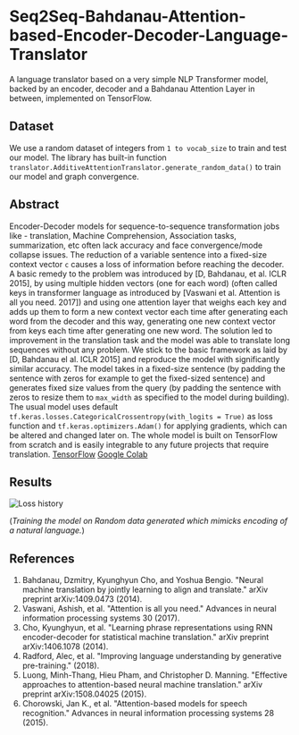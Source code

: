 # Seq2Seq-Bahdanau-Attention-based-Encoder-Decoder-Language-Translator

A language translator based on a very simple NLP Transformer model, backed by an encoder, decoder and a Bahdanau Attention Layer in between, implemented on TensorFlow.

## Dataset 
We use a random dataset of integers from `1 to vocab_size` to train and test our model. The library has built-in function `translator.AdditiveAttentionTranslator.generate_random_data()` to train our model and graph convergence.

## Abstract
Encoder-Decoder models for sequence-to-sequence transformation jobs like - translation, Machine Comprehension, Association tasks, summarization, etc often lack accuracy and face convergence/mode collapse issues. The reduction of a variable sentence into a fixed-size context vector `c` causes a loss of information before reaching the decoder. A basic remedy to the problem was introduced by [D, Bahdanau, et al. ICLR 2015], by using multiple hidden vectors (one for each word) (often called keys in transformer language as introduced by [Vaswani et al. Attention is all you need. 2017]) and using one attention layer that weighs each key and adds up them to form a new context vector each time after generating each word from the decoder and this way, generating one new context vector from keys each time after generating one new word. The solution led to improvement in the translation task and the model was able to translate long sequences without any problem. We stick to the basic framework as laid by [D, Bahdanau el al. ICLR 2015] and reproduce the model with significantly similar accuracy. The model takes in a fixed-size sentence (by padding the sentence with zeros for example to get the fixed-sized sentence) and generates fixed size values from the query (by padding the sentence with zeros to resize them to `max_width` as specified to the model during building). The usual model uses default `tf.keras.losses.CategoricalCrossentropy(with_logits = True)` as loss function and `tf.keras.optimizers.Adam()` for applying gradients, which can be altered and changed later on. The whole model is built on TensorFlow from scratch and is easily integrable to any future projects that require translation. [TensorFlow](https://www.tensorflow.org/) [Google Colab](https://colab.research.google.com/drive/1rAdzZr8bygJ72uXPbS3JKheBjWjhAq35?usp=sharing)

## Results

![Loss history](https://user-images.githubusercontent.com/31654395/190199136-1bc4fbe2-d388-40f2-820f-8d03728db967.png)

(*Training the model on Random data generated which mimicks encoding of a natural language.*)

## References
1. Bahdanau, Dzmitry, Kyunghyun Cho, and Yoshua Bengio. "Neural machine translation by jointly learning to align and translate." arXiv preprint arXiv:1409.0473 (2014).
2. Vaswani, Ashish, et al. "Attention is all you need." Advances in neural information processing systems 30 (2017).
3. Cho, Kyunghyun, et al. "Learning phrase representations using RNN encoder-decoder for statistical machine translation." arXiv preprint arXiv:1406.1078 (2014).
4. Radford, Alec, et al. "Improving language understanding by generative pre-training." (2018).
5. Luong, Minh-Thang, Hieu Pham, and Christopher D. Manning. "Effective approaches to attention-based neural machine translation." arXiv preprint arXiv:1508.04025 (2015).
6. Chorowski, Jan K., et al. "Attention-based models for speech recognition." Advances in neural information processing systems 28 (2015).
